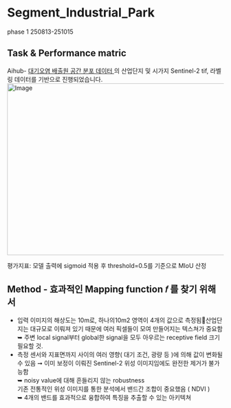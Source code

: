# Segment_Industrial_Park  
phase 1 250813-251015 
## Task & Performance matric
Aihub- [ 대기오염 배출원 공간 분포 데이터 ](https://www.aihub.or.kr/aihubdata/data/view.do?currMenu=115&topMenu=100&searchKeyword=%EB%8C%80%EA%B8%B0%EC%98%A4%EC%97%BC%20%EB%B0%B0%EC%B6%9C%EC%9B%90%20%EA%B3%B5%EA%B0%84%20%EB%B6%84%ED%8F%AC%20%EB%8D%B0%EC%9D%B4%ED%84%B0&aihubDataSe=data&dataSetSn=71805/) 의 산업단지 및 시가지 Sentinel-2 tif, 라벨링 데이터를 기반으로 진행되었습니다.
<img width="1200" height="400" alt="Image" src="https://github.com/user-attachments/assets/73f68035-c261-48a7-8e2c-93de3dd3cddb" /> 

평가지표: 모델 출력에 sigmoid 적용 후 threshold=0.5를 기준으로 MIoU 산정  
 
## Method - 효과적인 Mapping function 𝑓 를 찾기 위해서 
- 입력 이미지의 해상도는 10m로, 하나의10m2 영역이 4개의 값으로 측정됨산업단지는 대규모로 이뤄져 있기 때문에 여러 픽셀들이 모여 만들어지는 텍스쳐가 중요함  
   ➥ 주변 local signal부터 global한 signal을 모두 아우르는 receptive field 크기 필요할 것.  
- 측정 센서와 지표면까지 사이의 여러 영향( 대기 조건, 광량 등 )에 의해 값이 변화될 수 있음 ➞ 이미 보정이 이뤄진 Sentinel-2 위성 이미지임에도 완전한 제거가 불가능함  
   ➥ noisy value에 대해 흔들리지 않는 robustness  
기존 전통적인 위성 이미지를 통한 분석에서 밴드간 조합이 중요했음 ( NDVI )  
   ➥ 4개의 밴드를 효과적으로 융합하여 특징을 추출할 수 있는 아키텍쳐  
